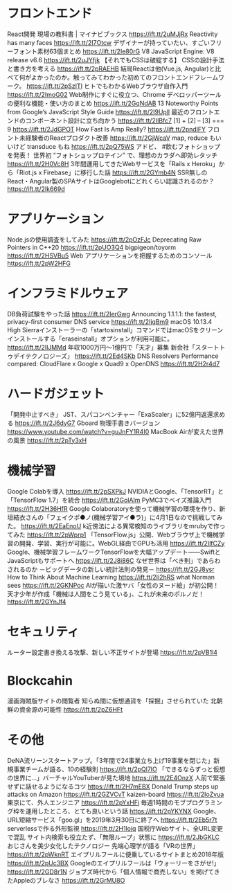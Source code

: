 # フロントエンド
React開発 現場の教科書 | マイナビブックス https://ift.tt/2uMJjRx
Reactivity has many faces https://ift.tt/2I7Otcw
デザイナーが持っていたい、すごいフリーフォント素材63個まとめ https://ift.tt/2Ie80rG
V8 JavaScript Engine: V8 release v6.6 https://ift.tt/2uJYfjk
【それでもCSSは破綻する】 CSSの設計手法と書き方を考える https://ift.tt/2pRAEHB
結局Reactは他(Vue.js, Angular)と比べて何がよかったのか。触ってみてわかった初めてのフロントエンドフレームワーク。 https://ift.tt/2pSzITl
ヒトでもわかるWebブラウザ自作入門 https://ift.tt/2ImoG02
Web制作にすぐに役立つ、Chrome デベロッパーツールの便利な機能・使い方のまとめ https://ift.tt/2GqNdAB
13 Noteworthy Points from Google’s JavaScript Style Guide https://ift.tt/2I9Upll
最近のフロントエンドのコンポーネント設計に立ち向かう https://ift.tt/2IlBfc7
[1] + [2] – [3] === 9 https://ift.tt/2JdGPOT
How Fast Is Amp Really? https://ift.tt/2pndlFY
フロント未経験者のReactプロダクト改善 https://ift.tt/2GjWcaV
map, reduce もいいけど transduce もね https://ift.tt/2pQ75WS
アドビ、 #飲むフォトショップ を発表！ 世界初 “フォトショップロテイン” で、理想のカラダへ即効レタッチ https://ift.tt/2H0Vc8H
3年間運用してきたWebサービスを「Rails x Heroku」から「Riot.js x Firebase」に移行した話 https://ift.tt/2GYmb4N
SSR無しのReact・Angular製のSPAサイトはGooglebotにどれくらい認識されるのか？ https://ift.tt/2Ik669d

# アプリケーション
Node.jsの使用調査をしてみた https://ift.tt/2pOzFJc
Deprecating Raw Pointers in C++20 https://ift.tt/2pUO3Q4
bigpigeon/toyorm https://ift.tt/2HSVBu5
Web アプリケーションを把握するためのコンソール https://ift.tt/2pW2HFG

# インフラミドルウェア
DB負荷試験をやった話 https://ift.tt/2IerGwg
Announcing 1.1.1.1: the fastest, privacy-first consumer DNS service https://ift.tt/2IjqBm9
macOS 10.13.4 High Sierraインストーラーの「startosinstall」コマンドではmacOSをクリーンインストールする「eraseinstall」オプションが利用可能に。 https://ift.tt/2IlJMMd
年収1000万円〜1億円で「天才」募集 新会社「スタートトゥデイテクノロジーズ」 https://ift.tt/2Ed4SKb
DNS Resolvers Performance compared: CloudFlare x Google x Quad9 x OpenDNS https://ift.tt/2H2r4d7

# ハードガジェット
「開発中止すべき」 JST、スパコンベンチャー「ExaScaler」に52億円返還求める https://ift.tt/2J6dyG7
Gboard 物理手書きバージョン https://www.youtube.com/watch?v=guJnFY1R4I0
MacBook Airが変えた世界の風景 https://ift.tt/2pTy3xH

# 機械学習
Google Colabを導入 https://ift.tt/2pSXPkJ
NVIDIAとGoogle、「TensorRT」と「TensorFlow 1.7」を統合 https://ift.tt/2GolAIm
PyMC3でベイズ推論入門 https://ift.tt/2H36HfR
Google Colaboratoryを使って機械学習の環境を作り、新垣結衣さんの「フェイクポ●ノ(機械学習アイ●ラ)」に4月1日なので挑戦してみた。 https://ift.tt/2EaEnoU
k近傍法による異常検知のライブラリをmrubyで作ってみた https://ift.tt/2pWprp1
「TensorFlow.js」公開、Webブラウザ上で機械学習の開発、学習、実行が可能に。WebGL経由でGPUも活用 https://ift.tt/2IlfCZy
Google、機械学習フレームワークTensorFlowを大幅アップデート——SwiftとJavaScriptもサポートへ https://ift.tt/2J8i86C
なぜ世界は「べき則」であらわされるのか －ビッグデータの新しい統計法則の発見－ https://ift.tt/2GJ8ysr
How to Think About Machine Learning https://ift.tt/2Ii2hRS
what Norman sees https://ift.tt/2GKNPoc
AIが描いた激ヤバ「女性のヌード絵」が初公開！ 天才少年が作成「機械は人間をこう見ている」、これが未来のポルノだ！ https://ift.tt/2GYnJf4

# セキュリティ
ルーター設定書き換える攻撃、新しい不正サイトが登場 https://ift.tt/2pVB1l4

# Blockcahin
漫画海賊版サイトの閲覧者 知らぬ間に仮想通貨を「採掘」させられていた 北朝鮮の資金源の可能性 https://ift.tt/2pZ6HFt

# その他
DeNA流リーンスタートアップ。「3年間で24事業立ち上げ19事業を閉じた」新規事業チームが語る、10の経験則 https://ift.tt/2pQl7IO
「できるならずっと仮想の世界に…」バーチャルYouTuberが見た境地 https://ift.tt/2E4OnzX
人前で緊張せずに話せるようになるコツ https://ift.tt/2H7mEBX
Donald Trump steps up attacks on Amazon https://ift.tt/2GZVCvT
kaizen-board https://ift.tt/2IoZvua
東京にて、外人エンジニア https://ift.tt/2pYxHFj
毎週1時間のモブプログラミング枠を運用したところ、とても良いという話 https://ift.tt/2pYKYNX
Google、URL短縮サービス「goo.gl」を2019年3月30日に終了へ https://ift.tt/2Eb5r7t
serverlessで作る外形監視 https://ift.tt/2H1lojq
国税庁Webサイト、全URL変更で混乱 サイト内検索も役立たず、「無限ループ」状態に https://ift.tt/2JbGKLC
おじさんを美少女化したテクノロジー 先端心理学が語る「VRの世界」 https://ift.tt/2pWknRT
エイプリルフールに便乗しているサイトまとめ2018年版 https://ift.tt/2pUc3BX
Googleのエイプリルフールは「ウォーリーをさがせ!」 https://ift.tt/2GD8r1N
ジョブズ時代から「個人情報で商売しない」を掲げてきたAppleのブレなさ https://ift.tt/2GrMU8O

